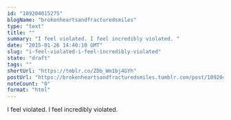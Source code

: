 ```yaml
---
id: "109204015275"
blogName: "brokenheartsandfracturedsmiles"
type: "text"
title: ""
summary: "I feel violated. I feel incredibly violated. "
date: "2015-01-26 14:40:10 GMT"
slug: "i-feel-violated-i-feel-incredibly-violated"
state: "draft"
tags: ""
shortUrl: "https://tmblr.co/ZDb_Wm1bj4GYh"
postUrl: "https://brokenheartsandfracturedsmiles.tumblr.com/post/109204015275/i-feel-violated-i-feel-incredibly-violated"
noteCount: "0"
format: "html"
---
```


I feel violated. I feel incredibly violated.